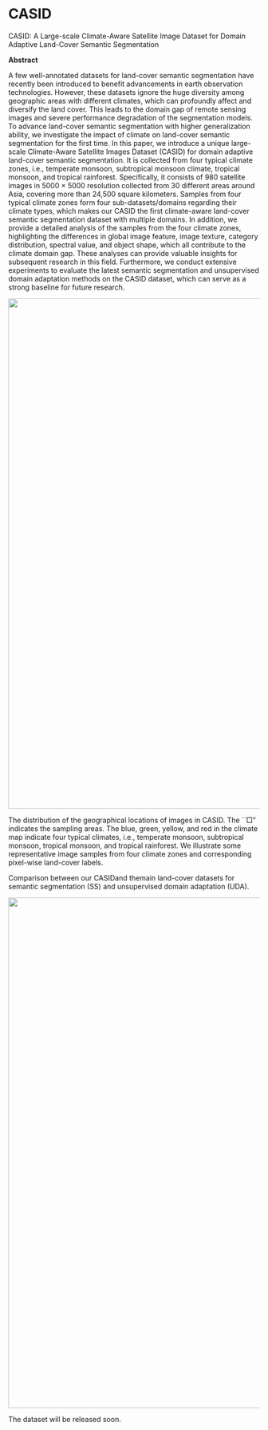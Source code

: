 # CASID

CASID: A Large-scale Climate-Aware Satellite Image Dataset for Domain Adaptive Land-Cover Semantic Segmentation



**Abstract**

A few well-annotated datasets for land-cover semantic segmentation have recently been introduced to benefit advancements in earth observation technologies.
However, these datasets ignore the huge diversity among geographic areas with different climates, which can profoundly affect and diversify the land cover. 
This leads to the domain gap of remote sensing images and severe performance degradation of the segmentation models.
To advance land-cover semantic segmentation with higher generalization ability,  we investigate the impact of climate on land-cover semantic segmentation for the first time.
In this paper, we introduce a unique large-scale Climate-Aware Satellite Images Dataset (CASID) for domain adaptive land-cover semantic segmentation.
It is collected from four typical climate zones, i.e., temperate monsoon, subtropical monsoon climate, tropical monsoon, and tropical rainforest.
Specifically, it consists of 980 satellite images in 5000 $\times$ 5000 resolution collected from 30 different areas around Asia, covering more than 24,500 square kilometers.
Samples from four typical climate zones form four sub-datasets/domains regarding their climate types, which makes our CASID the first climate-aware land-cover semantic segmentation dataset with multiple domains.
In addition, we provide a detailed analysis of the samples from the four climate zones, highlighting the differences in global image feature, image texture, category distribution, spectral value, and object shape, which all contribute to the climate domain gap. These analyses can provide valuable insights for subsequent research in this field.
Furthermore, we conduct extensive experiments to evaluate the latest semantic segmentation and unsupervised domain adaptation methods on the CASID dataset, which can serve as a strong baseline for future research.



<img src="https://github.com/Linwei-Chen/CASID/static/dataset_comparison.png" width="1024px">

The distribution of the geographical locations of images in CASID. 
The ``$\Box$” indicates the sampling areas.
The blue, green, yellow, and red in the climate map indicate four typical climates, i.e., temperate monsoon, subtropical monsoon, tropical monsoon, and tropical rainforest.
We illustrate some representative image samples from four climate zones and corresponding pixel-wise land-cover labels.



Comparison between our CASIDand themain land-cover datasets for semantic segmentation (SS) and unsupervised domain adaptation (UDA).

<img src="https://github.com/Linwei-Chen/CASID/static/dataset_comparison.png" width="1024px">



The dataset will be released soon.
